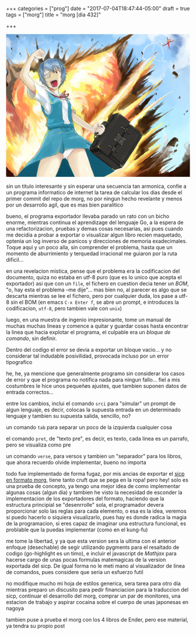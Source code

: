 +++
categories = ["prog"]
date = "2017-07-04T18:47:44-05:00"
draft = true
tags = ["morg"]
title = "morg [dia 432]"

+++

![](/img/BOM.jpg)

sin un titulo interesante y sin esperar una secuencia tan armonica, confie a un
programa informatico de internet la tarea de calcular los dias desde el primer
commit del repo de morg, no por ningun hecho revelante y menos por un desarrollo
agil, que es mas bien paralitico

bueno, el programa exportador llevaba parado un rato con un bicho enorme, mientras continua el
aprendizage del lenguaje Go, a la espera de una refactorizacion, pruebas y demas
cosas necesarias, asi pues cuando me decidia a probar a exportar o visualizar
algun libro recien maquetado, optenia un log inverso de panicos y direcciones
de memoria exadecimales. Toque aqui y un poco alla, sin comprender el problema,
hasta que un momento de aburrimiento y terquedad irracional me guiaron por la ruta dificil...

en una revelacion mistica, pense que el problema era la codificacion del
documento, quiza no estaba en utf-8 puro (que es lo unico que acepta el exportador)
asi que con un `file`, el fichero en cuestion decia tener un *BOM*, "o, hay esta
el problema –me dije"... mas bien no, al parecer es algo que se descarta mientras se lee
el fichero, pero por cualquier duda, los pase a utf-8 sin el BOM (en emacs `C-x
Enter f`, se abre un prompt, e introduces la codificacion, `utf-8`, pero
tambien vale con `unix`)

luego, en una muestra de ingenio impresionante, tome un manual de muchas muchas
lineas y comence a quitar y guardar cosas hasta encontrar la linea que hacia
explotar el programa, el culpable era un *bloque de comando*, sin
definir.

Dentro del codigo el error se devia a exportar un bloque vacio... y no
considerar tal indudable posivilidad, provocada incluso por un error tipografico

he, he, ya mencione que generalmente programo sin considerar los casos de error
y que el programa no notifica nada para ningun fallo... fiel a mis costumbres
le hice unos pequeñøs ajustes, que tambien suponen datos de entrada
correctos...

entre los cambios, inclui el comando `srci` para "simular" un prompt de algun
lenguaje, es decir, colocas la supuesta entrada en un determinado lenguaje y
tambien su supuesta salida, sencillo, no?

un comando `tab` para separar un poco de la izquierda cualquier cosa

el comando `pret`, de "texto pre", es decir, es texto, cada linea es un
parrafo, pero se visualiza como pre

un comando `verse`, para versos y tambien un "separador" para los libros, que
ahora recuerdo olvide implementar, bueno no importa

todo fue implementado de forma fugaz, por mis ancias de exportar el [sicp en formato morg](https://github.com/nasciiboy/sicp),
tiene tanto cruft que se pega en la ropa! pero hey! solo es una prueba de
concepto, ya tengo una mejor idea de como implementar algunas cosas (algun dia)
y tambien he visto la necesidad de esconder la implementacion de los
exportadores del formato, haciendo que la estructura principial se "desenrrolle"
sola, el programador devera proporcionar solo las reglas para cada elemento, o
esa es la idea, veremos si puedo hacerlo o siquiera visualizarlo, pues hay es
donde radica la magia de la programacion, si eres capaz de imaginar una
estructura funcional, es problable que la puedas implementar (como en el kung-fu)

me tome la libertad, y ya que esta version sera la ultima con el anterior
enfoque (desechable) de segir utilizando pygments para el resaltado de codigo
(go-highlight es un timo), e incluir el javascript de *Mathjax* para hacerse
cargo de unas pocas formulas matemagicas de la version exportada del sicp. De
igual forma no le meti mano al visualizador de linea de comandos, pues considere
que seria un esfuerzo futil

no modifique mucho mi hoja de estilos generica, sera tarea para otro dia mientras preparo
un discusito para pedir financiacion para la traduccion del sicp, continuar el
desarrollo del morg, comprar un par de monitores, una estacion de trabajo y
aspirar cocaina sobre el cuerpo de unas japonesas en nagoya

tambien puse a prueba el morg con los 4 libros de Ender, pero ese material, ya
tendra su propio post
